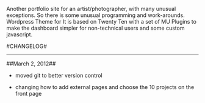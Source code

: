 Another portfolio site for an artist/photographer, with many unusual exceptions. So there is some unusual programming and work-arounds. Wordpress Theme for It is based on Twenty Ten with a set of MU Plugins to make the dashboard simpler for non-technical users and some custom javascript.

#CHANGELOG#

***   

##March 2, 2012##

- moved git to better version control

- changing how to add external pages and choose the 10 projects on the front page
